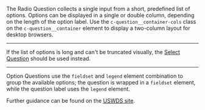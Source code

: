 The Radio Question collects a single input from a short, predefined list of options. Options can be displayed in a single or double column, depending on the length of the option label.  Use the `c-question__container-cols` class on the `c-question__container` element to display a two-column layout for desktop browsers.

---

If the list of options is long and can't be truncated visually, the [Select Question](#select-question) should be used instead.

---

Option Questions use the `fieldset` and `legend` element combination to group the available options; the question is wrapped in a `fieldset` element, while the question label uses the `legend` element.

Further guidance can be found on the <a href="https://designsystem.digital.gov/components/radio-buttons/" target="_blank" rel="noopener nofollow"><abbr title="The U.S. Web Design System">USWDS</abbr> site</a>.